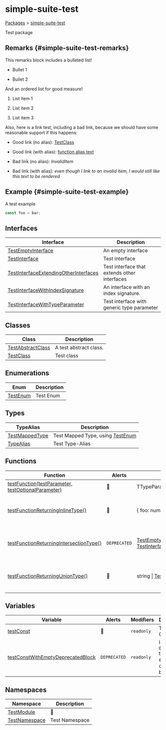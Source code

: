 # simple-suite-test

[Packages](docs/) &gt; [simple-suite-test](docs/simple-suite-test)

Test package

## Remarks {#simple-suite-test-remarks}

This remarks block includes a bulleted list!

- Bullet 1

- Bullet 2

And an ordered list for good measure!

1. List item 1

2. List item 2

3. List item 3

Also, here is a link test, including a bad link, because we should have some reasonable support if this happens:

- Good link (no alias): [TestClass](docs/simple-suite-test/testclass-class)

- Good link (with alias): [function alias text](docs/simple-suite-test/testfunction-function)

- Bad link (no alias): <i>InvalidItem</i>

- Bad link (with alias): <i>even though I link to an invalid item, I would still like this text to be rendered</i>

## Example {#simple-suite-test-example}

A test example

```typescript
const foo = bar;
```

## Interfaces

|  Interface | Description |
|  --- | --- |
|  [TestEmptyInterface](docs/simple-suite-test/testemptyinterface-interface) | An empty interface |
|  [TestInterface](docs/simple-suite-test/testinterface-interface) | Test interface |
|  [TestInterfaceExtendingOtherInterfaces](docs/simple-suite-test/testinterfaceextendingotherinterfaces-interface) | Test interface that extends other interfaces |
|  [TestInterfaceWithIndexSignature](docs/simple-suite-test/testinterfacewithindexsignature-interface) | An interface with an index signature. |
|  [TestInterfaceWithTypeParameter](docs/simple-suite-test/testinterfacewithtypeparameter-interface) | Test interface with generic type parameter |

## Classes

|  Class | Description |
|  --- | --- |
|  [TestAbstractClass](docs/simple-suite-test/testabstractclass-class) | A test abstract class. |
|  [TestClass](docs/simple-suite-test/testclass-class) | Test class |

## Enumerations

|  Enum | Description |
|  --- | --- |
|  [TestEnum](docs/simple-suite-test/testenum-enum) | Test Enum |

## Types

|  TypeAlias | Description |
|  --- | --- |
|  [TestMappedType](docs/simple-suite-test/testmappedtype-typealias) | Test Mapped Type, using [TestEnum](docs/simple-suite-test/testenum-enum) |
|  [TypeAlias](docs/simple-suite-test/typealias-typealias) | Test Type-Alias |

## Functions

|  Function | Alerts | Return Type | Description |
|  --- | --- | --- | --- |
|  [testFunction(testParameter, testOptionalParameter)](docs/simple-suite-test/testfunction-function) | 📝 | TTypeParameter | Test function |
|  [testFunctionReturningInlineType()](docs/simple-suite-test/testfunctionreturninginlinetype-function) | 📝 | { foo: number; bar: [TestEnum](docs/simple-suite-test/testenum-enum)<!-- -->; } | Test function that returns an inline type |
|  [testFunctionReturningIntersectionType()](docs/simple-suite-test/testfunctionreturningintersectiontype-function) | <code>DEPRECATED</code> | [TestEmptyInterface](docs/simple-suite-test/testemptyinterface-interface) &amp; [TestInterfaceWithTypeParameter](docs/simple-suite-test/testinterfacewithtypeparameter-interface)<!-- -->&lt;number&gt; | Test function that returns an inline type |
|  [testFunctionReturningUnionType()](docs/simple-suite-test/testfunctionreturninguniontype-function) | 📝 | string \| [TestInterface](docs/simple-suite-test/testinterface-interface) | Test function that returns an inline type |

## Variables

|  Variable | Alerts | Modifiers | Description |
|  --- | --- | --- | --- |
|  [testConst](docs/simple-suite-test/testconst-variable) | 📝 | <code>readonly</code> | Test Constant |
|  [testConstWithEmptyDeprecatedBlock](docs/simple-suite-test/testconstwithemptydeprecatedblock-variable) | <code>DEPRECATED</code> | <code>readonly</code> | I have a <code>@deprecated</code> tag with an empty comment block. |

## Namespaces

|  Namespace | Description |
|  --- | --- |
|  [TestModule](docs/simple-suite-test/testmodule-namespace) | 📝 |
|  [TestNamespace](docs/simple-suite-test/testnamespace-namespace) | Test Namespace |
